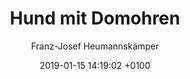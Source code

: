 ---
layout: post
author: "Franz-Josef Heumannskämper"
date:   2019-01-15 14:19:02 +0100
title:  "Hund mit Domohren"
text: ""

imgMin: 

  - "https://raw.githubusercontent.com/Ebertplatz/images/master/15-01-2019-post-7/miniaturen/001.jpg"
  - "https://raw.githubusercontent.com/Ebertplatz/images/master/15-01-2019-post-7/miniaturen/002.jpg"



imgOrig: 
  - "https://raw.githubusercontent.com/Ebertplatz/images/master/15-01-2019-post-7/originale/001.jpg"
  - "https://raw.githubusercontent.com/Ebertplatz/images/master/15-01-2019-post-7/originale/002.jpg"


---
